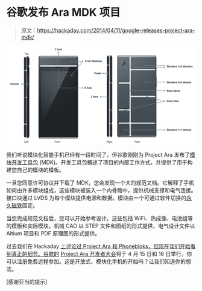 # 谷歌发布 Ara MDK 项目

> 原文：<https://hackaday.com/2014/04/11/google-releases-project-ara-mdk/>

[![Ara Modules](img/d566b62fae92ff7e3b8476a0ccfc3b9e.png)](http://hackaday.com/wp-content/uploads/2014/04/ara.png)

我们听说模块化智能手机已经有一段时间了，但谷歌刚刚为 Project Ara 发布了[模块开发工具包](http://www.projectara.com/mdk/) (MDK)。开发工具包概述了项目的内部工作方式，并提供了用于构建您自己的模块的模板。

一旦您同意许可协议并下载了 MDK，您会发现一个大的规范文档。它解释了手机如何由许多模块组成，这些模块被装入一个内骨骼中，提供机械支撑和电气连接。接口块通过 LVDS 为每个模块提供电源和数据。模块由一个可通过软件切换的[永久磁铁](http://en.wikipedia.org/wiki/Electropermanent_magnet)固定。

当您完成规范文档后，您可以开始参考设计。这些包括 WiFi、热成像、电池组等的模板和实际模块。机械 CAD 以 STEP 文件和图纸的形式提供，电气设计文件以 Altium 项目和 PDF 原理图的形式提供。

过去我们在 Hackaday [上讨论过 Project Ara 和 Phonebloks，但现在我们开始看到真正的细节。谷歌的](https://hackaday.com/2013/10/30/ask-hackaday-does-project-ara-solve-the-phonebloks-problems/) [Project Ara 开发者大会](http://www.projectara.com/ara-developers-conference/)将于 4 月 15 日和 16 日举行，你可以注册免费远程参加。这是开放式、模块化手机的开始吗？让我们知道你的想法。

[感谢亚当的提示]